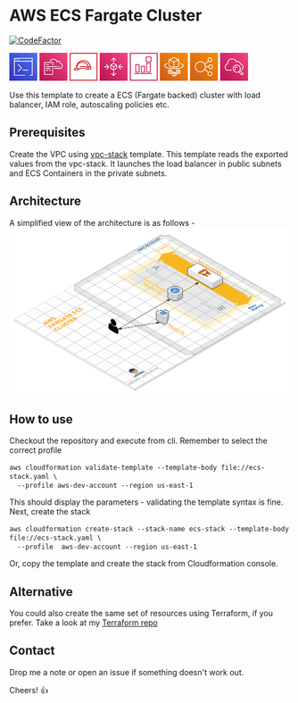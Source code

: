 # AWS ECS Fargate Cluster
[![CodeFactor](https://www.codefactor.io/repository/github/abiydv/aws-cf-ecs/badge)](https://www.codefactor.io/repository/github/abiydv/aws-cf-ecs)

![cli](https://github.com/abiydv/ref-docs/blob/master/images/logos/aws-cli_small.png)
![cf](https://github.com/abiydv/ref-docs/blob/master/images/logos/aws-cf_small.png)
![iam](https://github.com/abiydv/ref-docs/blob/master/images/logos/aws-iamrole_small.png)
![as](https://github.com/abiydv/ref-docs/blob/master/images/logos/aws-autoscaling_small.png)
![cwe](https://github.com/abiydv/ref-docs/blob/master/images/logos/aws-cwevent_small.png)
![ecsf](https://github.com/abiydv/ref-docs/blob/master/images/logos/aws-ecs-fargate_small.png)
![elb](https://github.com/abiydv/ref-docs/blob/master/images/logos/aws-elb_small.png)
![cw](https://github.com/abiydv/ref-docs/blob/master/images/logos/aws-cw_small.png)


Use this template to create a ECS (Fargate backed) cluster with load balancer, IAM role, autoscaling policies etc.

## Prerequisites
Create the VPC using [vpc-stack]() template. This template reads the exported values from the vpc-stack. 
It launches the load balancer in public subnets and ECS Containers in the private subnets.

## Architecture
A simplified view of the architecture is as follows - 
![arch](https://github.com/abiydv/ref-docs/blob/master/images/arch/ARCH_GH.png)

## How to use
Checkout the repository and execute from cli. Remember to select the correct profile
```
aws cloudformation validate-template --template-body file://ecs-stack.yaml \
  --profile aws-dev-account --region us-east-1 
```
This should display the parameters - validating the template syntax is fine. Next, create the stack

```
aws cloudformation create-stack --stack-name ecs-stack --template-body file://ecs-stack.yaml \
  --profile  aws-dev-account --region us-east-1
```
Or, copy the template and create the stack from Cloudformation console.

## Alternative
You could also create the same set of resources using Terraform, if you prefer. Take a look at my [Terraform repo](https://github.com/abiydv/terraform/tree/master/ecs)

## Contact
Drop me a note or open an issue if something doesn't work out.

Cheers! :thumbsup:
